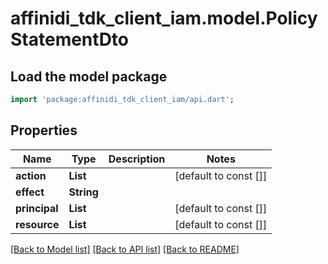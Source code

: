 # affinidi_tdk_client_iam.model.PolicyStatementDto

## Load the model package

```dart
import 'package:affinidi_tdk_client_iam/api.dart';
```

## Properties

| Name          | Type             | Description | Notes                 |
| ------------- | ---------------- | ----------- | --------------------- |
| **action**    | **List<String>** |             | [default to const []] |
| **effect**    | **String**       |             |
| **principal** | **List<String>** |             | [default to const []] |
| **resource**  | **List<String>** |             | [default to const []] |

[[Back to Model list]](../README.md#documentation-for-models) [[Back to API list]](../README.md#documentation-for-api-endpoints) [[Back to README]](../README.md)
